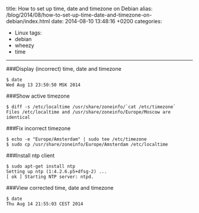 title: How to set up time, date and timezone on Debian
alias: /blog/2014/08/how-to-set-up-time-date-and-timezone-on-debian/index.html
date: 2014-08-10 13:48:16 +0200
categories:
- Linux
tags:
- debian
- wheezy
- time
---

###Display (incorrect) time, date and timezone

	$ date
	Wed Aug 13 23:50:50 MSK 2014

###Show active timezone

	$ diff -s /etc/localtime /usr/share/zoneinfo/`cat /etc/timezone`
	Files /etc/localtime and /usr/share/zoneinfo/Europe/Moscow are identical

###Fix incorrect timezone

	$ echo -e "Europe/Amsterdam" | sudo tee /etc/timezone
	$ sudo cp /usr/share/zoneinfo/Europe/Amsterdam /etc/localtime

###Install ntp client

	$ sudo apt-get install ntp
	Setting up ntp (1:4.2.6.p5+dfsg-2) ...
	[ ok ] Starting NTP server: ntpd.


###View corrected time, date and timezone

	$ date
	Thu Aug 14 21:55:03 CEST 2014
